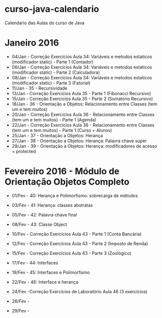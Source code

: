 # curso-java-calendario
Calendario das Aulas do curso de Java

# Janeiro 2016
* 04/Jan - Correção Exercícios Aula 34: Variáveis e metodos estaticos (modificador static) - Parte 1 (Contador)
* 06/Jan - Correção Exercícios Aula 34: Variáveis e metodos estaticos (modificador static) - Parte 2 (Calculadora)
* 08/Jan - Correção Exercícios Aula 34: Variáveis e metodos estaticos (modificador static) - Parte 3 (Fatorial)
* 11/Jan - 35 - Recursividade
* 13/Jan - Correção Exercícios Aula 35 - Parte 1 (Fibonacci Recursivo)
* 15/Jan - Correção Exercícios Aula 35 - Parte 2 (Somatório Recursivo)
* 18/Jan - 36 - Orientação a Objetos: Relacionamento entre Classes (tem um e tem muitos)
* 20/Jan - Correção Exercícios Aula 36 - Relacionamento entre Classes (tem um e tem muitos) - Parte 1 (Agenda) 
* 22/Jan - Correção Exercícios Aula 36 - Relacionamento entre Classes (tem um e tem muitos) - Parte 1 (Curso + Alunos) 
* 25/Jan - 37 - Orientação a Objetos: Herança
* 27/Jan - 38 - Orientação a Objetos: Herança: Palavra chave super
* 29/Jan - 39 - Orientação a Objetos: Herança: modificadores de acesso + protected

# Fevereiro 2016 - Módulo de Orientação Objetos Completo
* 01/Fev - 40: Herança e Polimorfismo: sobrecarga de métodos
* 03/Fev - 41: Herança: classes abstratas
* 05/Fev - 42: Palavra chave final
* 08/Fev - 43: Classe Object
* 10/Fev - Correção Exercícios Aula 43 - Parte 1 (Conta Bancária)
* 12/Fev - Correção Exercícios Aula 43 - Parte 2 (Imposto de Renda)
* 15/Fev - Correção Exercícios Aula 43 - Parte 3 (Zoológico)
 
* 17/Fev - 44: Interfaces
* 19/Fev - 45: Interfaces e Polimorfismo
* 22/Fev - 46: Interface e herança
* 24/Fev -Correção Exercícios de Laboratório Aula 46 (3 exercícios)
* 26/Fev -
* 29/Fev -
